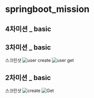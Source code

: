 # springboot_mission
## 4차미션 _ basic


## 3차미션 _ basic
스크린샷
![user create](https://user-images.githubusercontent.com/38105420/157577354-8e9a4e0c-1c2f-44f8-b921-7140e46f61d5.png)
![user get](https://user-images.githubusercontent.com/38105420/157577377-3eec76b7-951b-4c15-95fa-28b018759c17.png)

## 2차미션 _ basic
스크린샷
![create](https://user-images.githubusercontent.com/38105420/155151444-23813e70-ddad-49fa-9b83-e1aa7e9482f0.png)
![Get](https://user-images.githubusercontent.com/38105420/155151458-d1009a69-c470-4265-86af-bc73962ea1fb.png)
